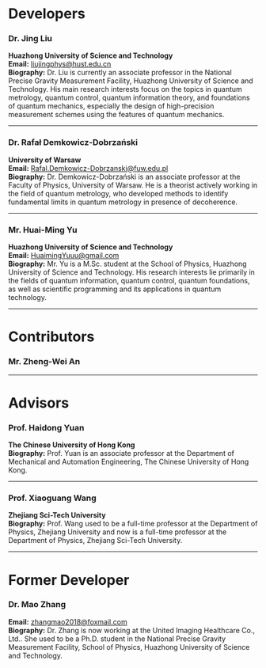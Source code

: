 # Developers

### **Dr. Jing Liu**
**Huazhong University of Science and Technology**  
**Email:** <liujingphys@hust.edu.cn>  
**Biography:** Dr. Liu is currently an associate professor in the National Precise Gravity 
Measurement Facility, Huazhong University of Science and Technology. His main research interests 
focus on the topics in quantum metrology, quantum control, quantum information theory, and 
foundations of quantum mechanics, especially the design of high-precision measurement schemes 
using the features of quantum mechanics.

---

### **Dr. Rafał Demkowicz-Dobrzański**  
**University of Warsaw**  
**Email:** <Rafal.Demkowicz-Dobrzanski@fuw.edu.pl>  
**Biography:** Dr. Demkowicz-Dobrzański is an associate professor at the Faculty of Physics, 
University of Warsaw. He is a theorist actively working in the field of quantum metrology, 
who developed methods to identify fundamental limits in quantum metrology in presence of 
decoherence.

---
### **Mr. Huai-Ming Yu**  
**Huazhong University of Science and Technology**  
**Email:** <HuaimingYuuu@gmail.com>  
**Biography:** Mr. Yu is a M.Sc. student at the School of Physics, Huazhong University of 
Science and Technology. His research interests lie primarily in the fields of quantum information,
quantum control, quantum foundations, as well as scientific programming and its applications in
quantum technology.

---

# Contributors

### **Mr. Zheng-Wei An**

---

# Advisors

### **Prof. Haidong Yuan**  
**The Chinese University of Hong Kong**  
**Biography:** Prof. Yuan is an associate professor at the Department of Mechanical 
and Automation Engineering, The Chinese University of Hong Kong.

---

### **Prof. Xiaoguang Wang**  
**Zhejiang Sci-Tech University**  
**Biography:** Prof. Wang used to be a full-time professor at the Department of Physics, Zhejiang University and now is a full-time professor at the Department of Physics, Zhejiang Sci-Tech University.


---
# Former Developer

### **Dr. Mao Zhang**  
**Email:** <zhangmao2018@foxmail.com>  
**Biography:** Dr. Zhang is now working at the United Imaging Healthcare Co., Ltd.. She used to be a Ph.D. student in the National Precise Gravity Measurement Facility, School of Physics, Huazhong University of Science and Technology. 
